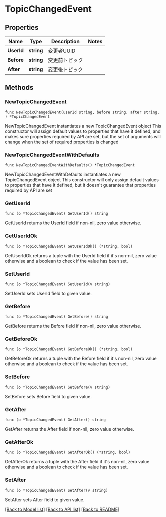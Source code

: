 # TopicChangedEvent

## Properties

Name | Type | Description | Notes
------------ | ------------- | ------------- | -------------
**UserId** | **string** | 変更者UUID | 
**Before** | **string** | 変更前トピック | 
**After** | **string** | 変更後トピック | 

## Methods

### NewTopicChangedEvent

`func NewTopicChangedEvent(userId string, before string, after string, ) *TopicChangedEvent`

NewTopicChangedEvent instantiates a new TopicChangedEvent object
This constructor will assign default values to properties that have it defined,
and makes sure properties required by API are set, but the set of arguments
will change when the set of required properties is changed

### NewTopicChangedEventWithDefaults

`func NewTopicChangedEventWithDefaults() *TopicChangedEvent`

NewTopicChangedEventWithDefaults instantiates a new TopicChangedEvent object
This constructor will only assign default values to properties that have it defined,
but it doesn't guarantee that properties required by API are set

### GetUserId

`func (o *TopicChangedEvent) GetUserId() string`

GetUserId returns the UserId field if non-nil, zero value otherwise.

### GetUserIdOk

`func (o *TopicChangedEvent) GetUserIdOk() (*string, bool)`

GetUserIdOk returns a tuple with the UserId field if it's non-nil, zero value otherwise
and a boolean to check if the value has been set.

### SetUserId

`func (o *TopicChangedEvent) SetUserId(v string)`

SetUserId sets UserId field to given value.


### GetBefore

`func (o *TopicChangedEvent) GetBefore() string`

GetBefore returns the Before field if non-nil, zero value otherwise.

### GetBeforeOk

`func (o *TopicChangedEvent) GetBeforeOk() (*string, bool)`

GetBeforeOk returns a tuple with the Before field if it's non-nil, zero value otherwise
and a boolean to check if the value has been set.

### SetBefore

`func (o *TopicChangedEvent) SetBefore(v string)`

SetBefore sets Before field to given value.


### GetAfter

`func (o *TopicChangedEvent) GetAfter() string`

GetAfter returns the After field if non-nil, zero value otherwise.

### GetAfterOk

`func (o *TopicChangedEvent) GetAfterOk() (*string, bool)`

GetAfterOk returns a tuple with the After field if it's non-nil, zero value otherwise
and a boolean to check if the value has been set.

### SetAfter

`func (o *TopicChangedEvent) SetAfter(v string)`

SetAfter sets After field to given value.



[[Back to Model list]](../README.md#documentation-for-models) [[Back to API list]](../README.md#documentation-for-api-endpoints) [[Back to README]](../README.md)


